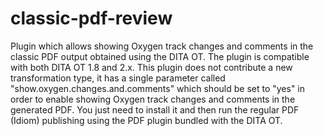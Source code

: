 # classic-pdf-review
Plugin which allows showing Oxygen track changes and comments in the classic PDF output obtained using the DITA OT.
The plugin is compatible with both DITA OT 1.8 and 2.x. 
This plugin does not contribute a new transformation type, it has a single parameter called "show.oxygen.changes.and.comments" which should be set to "yes" in order to enable showing Oxygen track changes and comments in the generated PDF.
You just need to install it and then run the regular PDF (Idiom) publishing using the PDF plugin bundled with the DITA OT.
